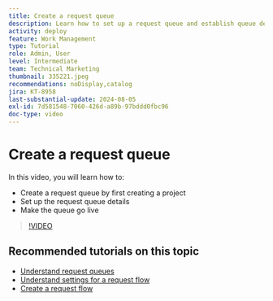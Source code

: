 ```yaml
---
title: Create a request queue
description: Learn how to set up a request queue and establish queue details. Follow these steps to help your organization manage work intake.
activity: deploy
feature: Work Management
type: Tutorial
role: Admin, User
level: Intermediate
team: Technical Marketing
thumbnail: 335221.jpeg
recommendations: noDisplay,catalog
jira: KT-8958
last-substantial-update: 2024-08-05
exl-id: 7d581548-7060-426d-a89b-97bddd0fbc96
doc-type: video
---
```

# Create a request queue

In this video, you will learn how to:

* Create a request queue by first creating a project
* Set up the request queue details
* Make the queue go live

>[!VIDEO](https://video.tv.adobe.com/v/335221/?quality=12&learn=on)

## Recommended tutorials on this topic

* [Understand request queues](/help/manage-work/request-queues/understand-request-queues.md)
* [Understand settings for a request flow](/help/manage-work/request-queues/understand-settings-for-a-flow-request.md)
* [Create a request flow](/help/manage-work/request-queues/create-a-request-flow.md)

